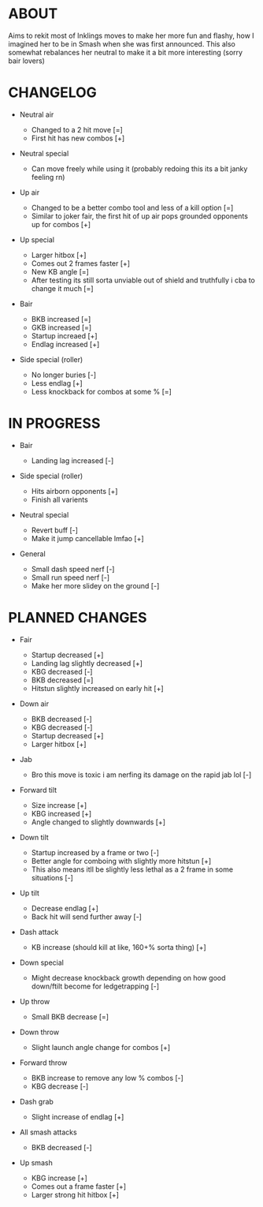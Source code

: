 # ABOUT

Aims to rekit most of Inklings moves to make her more fun and flashy, how I imagined her to be in Smash when she was first announced. This also somewhat rebalances her neutral to make it a bit more interesting (sorry bair lovers)

# CHANGELOG

- Neutral air 
    - Changed to a 2 hit move [=]
    - First hit has new combos [+]

- Neutral special
    - Can move freely while using it (probably redoing this its a bit janky feeling rn)

- Up air 
    - Changed to be a better combo tool and less of a kill option [=]
    - Similar to joker fair, the first hit of up air pops grounded opponents up for combos [+]

- Up special
    - Larger hitbox [+]
    - Comes out 2 frames faster [+]
    - New KB angle [=]
    - After testing its still sorta unviable out of shield and truthfully i cba to change it much [=]

- Bair 
    - BKB increased [=]
    - GKB increased [=]
    - Startup increaed [+]
    - Endlag increased [+]

- Side special (roller)
    - No longer buries [-]
    - Less endlag [+]
    - Less knockback for combos at some % [=]

# IN PROGRESS

- Bair
    - Landing lag increased [-]

- Side special (roller)
    - Hits airborn opponents [+]
    - Finish all varients

- Neutral special
    - Revert buff [-]
    - Make it jump cancellable lmfao [+]

- General
    - Small dash speed nerf [-]
    - Small run speed nerf [-]
    - Make her more slidey on the ground [-]

# PLANNED CHANGES


- Fair
    - Startup decreased [+]
    - Landing lag slightly decreased [+]
    - KBG decreased [-]
    - BKB decreased [=]
    - Hitstun slightly increased on early hit [+]

- Down air
    - BKB decreased [-]
    - KBG decreased [-]
    - Startup decreased [+]
    - Larger hitbox [+]

- Jab
    - Bro this move is toxic i am nerfing its damage on the rapid jab lol [-]

- Forward tilt
    - Size increase [+]
    - KBG increased [+]
    - Angle changed to slightly downwards [+]

- Down tilt
    - Startup increased by a frame or two [-]
    - Better angle for comboing with slightly more hitstun [+]
    - This also means itll be slightly less lethal as a 2 frame in some situations [-]

- Up tilt
    - Decrease endlag [+]
    - Back hit will send further away [-]

- Dash attack
    - KB increase (should kill at like, 160+% sorta thing) [+]


- Down special
    - Might decrease knockback growth depending on how good down/ftilt become for ledgetrapping [-]

- Up throw
    - Small BKB decrease [=]

- Down throw
    - Slight launch angle change for combos [+]

- Forward throw
    - BKB increase to remove any low % combos [-]
    - KBG decrease [-]

- Dash grab
    - Slight increase of endlag [+]

- All smash attacks
    - BKB decreased [-]

- Up smash
    - KBG increase [+]
    - Comes out a frame faster [+]
    - Larger strong hit hitbox [+]
